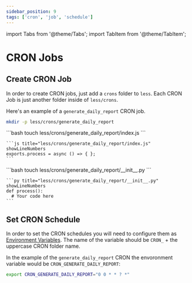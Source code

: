 ```yaml
---
sidebar_position: 9
tags: ['cron', 'job', 'schedule']
---
```


import Tabs from '@theme/Tabs';
import TabItem from '@theme/TabItem';

# CRON Jobs

## Create CRON Job

In order to create CRON jobs, just add a `crons` folder to `less`. Each CRON Job is just another folder inside of `less/crons`.

Here's an example of a `generate_daily_report` CRON job.
```bash
mkdir -p less/crons/generate_daily_report
```

<Tabs groupId="programming-language" queryString="programming-language">
  
  <TabItem value="nodejs" label="Node.js">
    ```bash
    touch less/crons/generate_daily_report/index.js
    ```
    
    ```js title="less/crons/generate_daily_report/index.js" showLineNumbers
    exports.process = async () => { };
    ```
  </TabItem>

  <TabItem value="py" label="Python">
    ```bash
    touch less/crons/generate_daily_report/__init__.py
    ```

    ```py title="less/crons/generate_daily_report/__init__.py" showLineNumbers
    def process():
      # Your code here
    ```
  </TabItem>
  
</Tabs>

## Set CRON Schedule
In order to set the CRON schedules you will need to configure them as [Environment Variables](/environment-variables). The name of the variable should be `CRON_` + the uppercase CRON folder name.

In the example of the `generate_daily_report` CRON the envoronment variable would be `CRON_GENERATE_DAILY_REPORT`:

```bash
export CRON_GENERATE_DAILY_REPORT="0 0 * * ? *"
```
